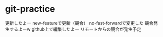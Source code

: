 # git-practice
更新したよー
new-featureで更新（競合）
no-fast-forwardで変更した
競合発生するよーw
github上で編集したよー
リモートからの競合が発生予定
